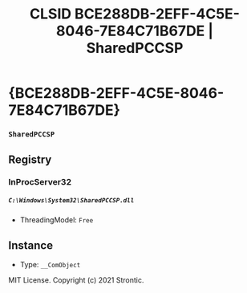﻿---
title: "CLSID BCE288DB-2EFF-4C5E-8046-7E84C71B67DE | SharedPCCSP"
excerpt: What is COM-Object CLSID BCE288DB-2EFF-4C5E-8046-7E84C71B67DE?
---

# {BCE288DB-2EFF-4C5E-8046-7E84C71B67DE}

### `SharedPCCSP`

## Registry


### InProcServer32

##### `C:\Windows\System32\SharedPCCSP.dll`
* ThreadingModel: `Free`

## Instance

* Type: `__ComObject`

MIT License. Copyright (c) 2021 Strontic.


